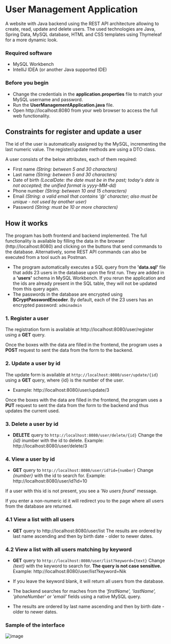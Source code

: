 # User Management Application

A website with Java backend using the REST API architecture allowing to create, read, update and delete users.
The used technologies are Java, Spring Data, MySQL database, HTML and CSS templates using Thymeleaf for a more dynamic look.

### Required software

* MySQL Workbench
* IntelliJ IDEA (or another Java supported IDE)

### Before you begin
* Change the credentials in the **application.properties** file to match your MySQL username and password.
* Run the **UserManagementApplication.java** file.
* Open http://localhost:8080 from your web browser to access the full web functionality.

## Constraints for register and update a user

The id of the user is automatically assigned by the MySQL, incrementing the last numeric value. The register/update methods are using a DTO class.

A user consists of the below attributes, each of them required:
* First name *(String: between 5 and 30 characters)*
* Last name *(String: between 5 and 30 characters)*
* Date of birth *(LocalDate: the date must be in the past; today's date is not accepted; the unified format is yyyy-MM-dd)*
* Phone number *(String: between 10 and 15 characters)*
* Email *(String: a valid email that contains '@' character; also must be unique - not used by another user)*
* Password *(String: must be 10 or more characters)*

## How it works

The program has both frontend and backend implemented. The full functionality is available by filling the data in the browser (http://localhost:8080) and clicking on the buttons that send commands to the database. Alternatively, some REST API commands can also be executed from a tool such as Postman.

* The program automatically executes a SQL query from the **'data.sql'** file that adds 23 users in the database upon the first run. They are added in a **'users'** schema in MySQL Workbench. If you rerun the application and the ids are already present in the SQL table, they will not be updated from this query again.
* The passwords in the database are encrypted using **BCryptPasswordEncoder**. By default, each of the 23 users has an encrypted password: ```adminadmin```

### 1. Register a user

The registration form is available at http://localhost:8080/user/register using a **GET** query.

Once the boxes with the data are filled in the frontend, the program uses a **POST** request to sent the data from the form to the backend.

### 2. Update a user by id

The update form is available at ```http://localhost:8080/user/update/{id}``` using a **GET** query, where {id} is the number of the user.
* Example: http://localhost:8080/user/update/3

Once the boxes with the data are filled in the frontend, the program uses a **PUT** request to sent the data from the form to the backend and thus updates the current used.

### 3. Delete a user by id

* **DELETE** query to ```http://localhost:8080/user/delete/{id}```
Change the *{id}* inumber with the id to delete. Example: http://localhost:8080/user/delete/3

### 4. View a user by id
* **GET** query to ```http://localhost:8080/user/id?id={number}```
Change *{number}* with the id to search for. Example: http://localhost:8080/user/id?id=10

If a user with this id is not present, you see a *'No users found'* message.

If you enter a non-numeric id it will redirect you to the page where all users from the database are returned.

### 4.1 View a list with all users
* **GET** query to http://localhost:8080/user/list
The results are ordered by last name ascending and then by birth date - older to newer dates.

### 4.2 View a list with all users matching by keyword
* **GET** query to ```http://localhost:8080/user/list?keyword={text}```
Change *{text}* with the keyword to search for. **The query is not case sensitive.** Example: http://localhost:8080/user/list?keyword=Nik

- If you leave the keyword blank, it will return all users from the database.

- The backend searches for maches from the *'firstName', 'lastName', 'phoneNumber' or 'email'* fields using a native MySQL query.

- The results are ordered by last name ascending and then by birth date - older to newer dates.

### Sample of the interface

![image](https://github.com/user-attachments/assets/cc3f0f0d-7b80-434e-ae2a-2c974467906e)
